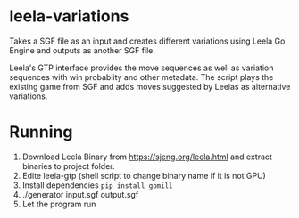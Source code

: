 # leela-variations

Takes a SGF file as an input and creates different variations using Leela Go Engine and
outputs as another SGF file.

Leela's GTP interface provides the move sequences as well as variation sequences with win
probablity and other metadata. The script plays the existing game from SGF and adds moves
suggested by Leelas as alternative variations.


# Running
1. Download Leela Binary from https://sjeng.org/leela.html and extract binaries to project folder.
2. Edite leela-gtp (shell script to change binary name if it is not GPU)
2. Install dependencies `pip install gomill`
3. ./generator input.sgf output.sgf
4. Let the program run